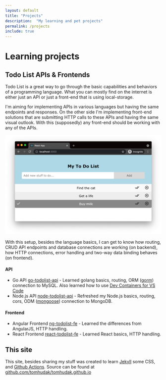```yaml
---
layout: default
title: "Projects"
description:  "My learning and pet projects"
permalink: /projects
include: true
---
```


# Learning projects

## Todo List APIs & Frontends

Todo List is a great way to go through the basic capabilities and behaviors of a programming language. What you can mostly find on the internet is either just an API or just a front-end that is using local-storage. 

I'm aiming for implementing APIs in various languages but having the same endpoints and responses. On the other side I'm implementing front-end solutions that are submitting HTTP calls to these APIs and having the same visual outlook. With this (supposedly) any front-end should be working with any of the APIs.

[![Todo list frontend](/assets/todolist.png)](/assets/todolist.png)

With this setup, besides the language basics, I can get to know how routing, CRUD API endpoints and database connections are working (on backend), how HTTP connections, error handling and two-way data binding behaves (on frontend).

#### API

- Go API [go-todolist-api](https://github.com/tomhudak/go-todolist-api) - Learned golang basics, routing, ORM ([gorm](https://gorm.io/)) connection to MySQL. Also learned how to use [Dev Containers for VS Code](//blog/2021-11-16-containerize-your-development-environment-with-visual-studio-code/)
- Node.js API [node-todolist-api](https://github.com/tomhudak/node-todolist-api) - Refreshed my Node.js basics, routing, cors, ODM ([mongoose](https://mongoosejs.com/)) connection to MongoDB.

#### Frontend

- Angular Frontend [ng-todolist-fe](https://github.com/tomhudak/ng-todolist-fe) - Learned the differences from AngularJS, HTTP handling.
- React Frontend [react-todolist-fe](https://github.com/tomhudak/react-todolist-fe) - Learned React basics, HTTP handling.

## This site

This site, besides sharing my stuff was created to learn [Jekyll](https://jekyllrb.com/) some CSS, and [Github Actions](https://github.com/features/actions). Source can be found at [github.com/tomhudak/tomhudak.github.io](https://github.com/tomhudak/tomhudak.github.io)